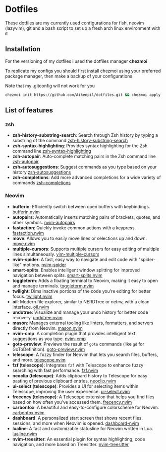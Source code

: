 # Dotfiles
These dotfiles are my currently used configurations for fish, neovim (lazyvim), git and a bash script to set up a fresh arch linux environment with it

## Installation
For the versioning of my dotfiles i used the dotfiles manager **chezmoi**

To replicate my configs you should first install chezmoi using your preferred package manager, then make a backup of your configurations

Note that my .gitconfig will not work for you

```sh
chezmoi init https://github.com/Aikenpil/dotfiles.git && chezmoi apply
```

## List of features
### zsh
- **zsh-history-substring-search**: Search through Zsh history by typing a substring of the command [zsh-history-substring-search](https://github.com/zsh-users/zsh-history-substring-search)
- **zsh-syntax-highlighting**: Provides syntax highlighting for the Zsh command line [zsh-syntax-highlighting](https://github.com/zsh-users/zsh-syntax-highlighting)
- **zsh-autopair**: Auto-complete matching pairs in the Zsh command line [zsh-autopair](https://github.com/hlissner/zsh-autopair)
- **zsh-autosuggestions**: Suggest commands as you type based on your history [zsh-autosuggestions](https://github.com/zsh-users/zsh-autosuggestions)
- **zsh-completions**: Add more advanced completions for a wide variety of commands [zsh-completions](https://github.com/zsh-users/zsh-completions)

### Neovim
- **bufferin**: Efficiently switch between open buffers with keybindings.
  [bufferin.nvim](https://github.com/moll/vim-buftabline)
- **autopairs**: Automatically inserts matching pairs of brackets, quotes, and other symbols.
  [nvim-autopairs](https://github.com/windwp/nvim-autopairs)
- **fastaction**: Quickly invoke common actions with a keypress.
  [fastaction.nvim](https://github.com/rcarriga/nvim-fast-action)
- **move**: Allows you to easily move lines or selections up and down.
  [move.nvim](https://github.com/svermeulen/vim-easy-align)
- **multiple-cursors**: Supports multiple cursors for easy editing of multiple lines simultaneously.
  [vim-multiple-cursors](https://github.com/terryma/vim-multiple-cursors)
- **nvim-spider**: A fast, easy way to navigate and edit code with "spider-like" motions.
  [nvim-spider](https://github.com/chrisgrieser/nvim-spider)
- **smart-splits**: Enables intelligent window splitting for improved navigation between splits.
  [smart-splits.nvim](https://github.com/mrjones2014/smart-splits.nvim)
- **toggleterm**: Adds a floating terminal to Neovim, making it easy to open and manage terminals.
  [toggleterm.nvim](https://github.com/akinsho/toggleterm.nvim)
- **twilight**: Dims inactive portions of the code you're editing for better focus.
  [twilight.nvim](https://github.com/folke/twilight.nvim)
- **oil**: Modern file explorer, similar to NERDTree or netrw, with a clean interface.
  [oil.nvim](https://github.com/stevearc/oil.nvim)
- **undotree**: Visualize and manage your undo history for better code recovery.
  [undotree.nvim](https://github.com/mbbill/undotree)
- **mason**: Manages external tooling like linters, formatters, and servers directly from Neovim.
  [mason.nvim](https://github.com/williamboman/mason.nvim)
- **nvim-cmp**: A completion plugin that provides intelligent text suggestions as you type.
  [nvim-cmp](https://github.com/hrsh7th/nvim-cmp)
- **goto-preview**: Previews the result of `goto` commands (like `gd` for GoToDefinition).
  [goto-preview.nvim](https://github.com/rmagatti/goto-preview)
- **telescope**: A fuzzy finder for Neovim that lets you search files, buffers, and more.
  [telescope.nvim](https://github.com/nvim-telescope/telescope.nvim)
- **fzf (telescope)**: Integrates `fzf` with Telescope to enhance fuzzy searching with fast performance.
  [fzf.nvim](https://github.com/ibhagwan/fzf-lua)
- **neoclip (telescope)**: Adds clipboard history to Telescope for easy pasting of previous clipboard entries.
  [neoclip.nvim](https://github.com/zyscream/neoclip.vim)
- **ui-select (telescope)**: Provides a UI for selecting items within Telescope, improving the user experience.
  [ui-select.nvim](https://github.com/nvim-telescope/telescope-ui-select.nvim)
- **frecency (telescope)**: A Telescope extension that helps you find files based on how often you've accessed them.
  [frecency.nvim](https://github.com/nvim-telescope/telescope-frecency.nvim)
- **carbonfox**: A beautiful and easy-to-configure colorscheme for Neovim.
  [carbonfox.nvim](https://github.com/owent-utils/carbonfox)
- **dashboard**: A personalized start screen that shows recent files, sessions, and more when Neovim is opened.
  [dashboard-nvim](https://github.com/glepnir/dashboard-nvim)
- **lualine**: A fast and customizable statusline for Neovim written in Lua.
  [lualine.nvim](https://github.com/nvim-lualine/lualine.nvim)
- **nvim-treesitter**: An essential plugin for syntax highlighting, code navigation, and more based on Treesitter.
  [nvim-treesitter](https://github.com/nvim-treesitter/nvim-treesitter)
